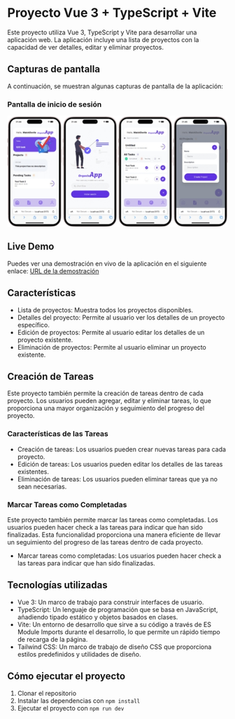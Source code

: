 # Proyecto Vue 3 + TypeScript + Vite

Este proyecto utiliza Vue 3, TypeScript y Vite para desarrollar una aplicación web. La aplicación incluye una lista de
proyectos con la capacidad de ver detalles, editar y eliminar proyectos.

## Capturas de pantalla

A continuación, se muestran algunas capturas de pantalla de la aplicación:

### Pantalla de inicio de sesión

![screens](./src/assets/screens/screens.jpg)

## Live Demo

Puedes ver una demostración en vivo de la aplicación en el siguiente
enlace: [URL de la demostración](https://organizapp.maickdavila.dev/)

## Características

- Lista de proyectos: Muestra todos los proyectos disponibles.
- Detalles del proyecto: Permite al usuario ver los detalles de un proyecto específico.
- Edición de proyectos: Permite al usuario editar los detalles de un proyecto existente.
- Eliminación de proyectos: Permite al usuario eliminar un proyecto existente.

## Creación de Tareas

Este proyecto también permite la creación de tareas dentro de cada proyecto. Los usuarios pueden agregar, editar y
eliminar tareas, lo que proporciona una mayor organización y seguimiento del progreso del proyecto.

### Características de las Tareas

- Creación de tareas: Los usuarios pueden crear nuevas tareas para cada proyecto.
- Edición de tareas: Los usuarios pueden editar los detalles de las tareas existentes.
- Eliminación de tareas: Los usuarios pueden eliminar tareas que ya no sean necesarias.

### Marcar Tareas como Completadas

Este proyecto también permite marcar las tareas como completadas. Los usuarios pueden hacer check a las tareas para
indicar que han sido finalizadas. Esta funcionalidad proporciona una manera eficiente de llevar un seguimiento del
progreso de las tareas dentro de cada proyecto.

- Marcar tareas como completadas: Los usuarios pueden hacer check a las tareas para indicar que han sido finalizadas.

## Tecnologías utilizadas

- Vue 3: Un marco de trabajo para construir interfaces de usuario.
- TypeScript: Un lenguaje de programación que se basa en JavaScript, añadiendo tipado estático y objetos basados en
  clases.
- Vite: Un entorno de desarrollo que sirve a su código a través de ES Module Imports durante el desarrollo, lo que
  permite un rápido tiempo de recarga de la página.
- Tailwind CSS: Un marco de trabajo de diseño CSS que proporciona estilos predefinidos y utilidades de diseño.

## Cómo ejecutar el proyecto

1. Clonar el repositorio
2. Instalar las dependencias con `npm install`
3. Ejecutar el proyecto con `npm run dev`